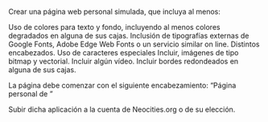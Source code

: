 Crear una página web personal simulada, que incluya al menos:

Uso de colores para texto y fondo, incluyendo al menos colores degradados en alguna de sus cajas.
Inclusión de tipografías externas de Google Fonts, Adobe Edge Web Fonts o un servicio similar on line.
Distintos encabezados.
Uso de caracteres especiales
Incluir, imágenes de tipo bitmap y vectorial.
Incluir algún vídeo.
Incluir bordes redondeados en alguna de sus cajas.


La página debe comenzar con el siguiente encabezamiento:  “Página personal de <nombre y apellido del alumno>”

Subir dicha aplicación a la cuenta de Neocities.org o de su elección.
